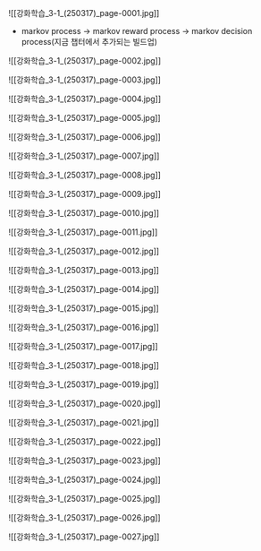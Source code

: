 ![[강화학습_3-1_(250317)_page-0001.jpg]]
- markov process -> markov reward process -> markov decision process(지금 챕터에서 추가되는 빌드업)

![[강화학습_3-1_(250317)_page-0002.jpg]]

![[강화학습_3-1_(250317)_page-0003.jpg]]

![[강화학습_3-1_(250317)_page-0004.jpg]]

![[강화학습_3-1_(250317)_page-0005.jpg]]

![[강화학습_3-1_(250317)_page-0006.jpg]]

![[강화학습_3-1_(250317)_page-0007.jpg]]

![[강화학습_3-1_(250317)_page-0008.jpg]]

![[강화학습_3-1_(250317)_page-0009.jpg]]

![[강화학습_3-1_(250317)_page-0010.jpg]]

![[강화학습_3-1_(250317)_page-0011.jpg]]

![[강화학습_3-1_(250317)_page-0012.jpg]]

![[강화학습_3-1_(250317)_page-0013.jpg]]

![[강화학습_3-1_(250317)_page-0014.jpg]]

![[강화학습_3-1_(250317)_page-0015.jpg]]

![[강화학습_3-1_(250317)_page-0016.jpg]]

![[강화학습_3-1_(250317)_page-0017.jpg]]

![[강화학습_3-1_(250317)_page-0018.jpg]]

![[강화학습_3-1_(250317)_page-0019.jpg]]

![[강화학습_3-1_(250317)_page-0020.jpg]]

![[강화학습_3-1_(250317)_page-0021.jpg]]

![[강화학습_3-1_(250317)_page-0022.jpg]]

![[강화학습_3-1_(250317)_page-0023.jpg]]

![[강화학습_3-1_(250317)_page-0024.jpg]]

![[강화학습_3-1_(250317)_page-0025.jpg]]

![[강화학습_3-1_(250317)_page-0026.jpg]]

![[강화학습_3-1_(250317)_page-0027.jpg]]